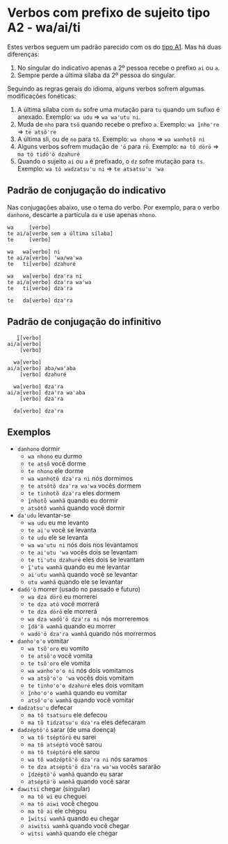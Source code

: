 # Verbos com prefixo de sujeito tipo A2 - wa/ai/ti

Estes verbos seguem um padrão parecido com os do [tipo A1](../tipoa1/index.md). Mas há duas diferenças:

1. No singular do indicativo apenas a 2º pessoa recebe o prefixo `ai` ou `a`.
1. Sempre perde a última sílaba da 2º pessoa do singular.

Seguindo as regras gerais do idioma, alguns verbos sofrem algumas modificações fonéticas:

1. A última sílaba com `du` sofre uma mutação para `tu` quando um sufixo é anexado. Exemplo: `wa udu` => `wa waꞌutu ni`.
1. Muda de `nho` para `tsõ` quando recebe o prefixo `a`. Exemplo: `wa ĩ̱nhoꞌre` => `te atsõꞌre`
1. A última sli, ou de `no` para `tõ`. Exemplo: `wa nhono` => `wa wanhotõ ni`
1. Alguns verbos sofrem mudação de `ꞌö` para `rö`. Exemplo: `ma tô dörö` => `ma tö tidöꞌö dzahuré`
1. Quando o sujeito `ai` ou `a` é prefixado, o `dz` sofre mutação para `ts`. Exemplo: `wa tô wadzatsuꞌu ni` => `te atsatsuꞌu ꞌwa`

## Padrão de conjugação do indicativo

Nas conjugações abaixo, use o tema do verbo. Por exemplo, para o verbo `danhono`, descarte a partícula `da` e use apenas `nhono`.

```text
wa     [verbo]
te ai/a[verbo sem a última sílaba]
te     [verbo]

wa   wa[verbo] ni
te ai/a[verbo] ꞌwa/waꞌwa
te   ti[verbo] dzahuré

wa   wa[verbo] dzaꞌra ni
te ai/a[verbo] dzaꞌra waꞌwa
te   ti[verbo] dzaꞌra

te   da[verbo] dzaꞌra
```

## Padrão de conjugação do infinitivo

```text
   ĩ̱[verbo]
ai/a[verbo]
    [verbo]

  wa[verbo]
ai/a[verbo] aba/waꞌaba 
    [verbo] dzahuré 

  wa[verbo] dzaꞌra
ai/a[verbo] dzaꞌra waꞌaba
    [verbo] dzaꞌra
    
  da[verbo] dzaꞌra
```

## Exemplos

- `danhono` dormir
  - `wa nhono` eu durmo
  - `te atsõ` você dorme
  - `te nhono` ele dorme
  - `wa wanhotõ dzaꞌra ni` nós dormimos
  - `te atsõtõ dzaꞌra waꞌwa` vocês dormem
  - `te tinhotõ dzaꞌra` eles dormem
  - `ĩ̱nhotõ wamhã` quando eu dormir
  - `atsõtõ wamhã` quando você dormir
- `daꞌudu` levantar-se
  - `wa udu` eu me levanto
  - `te aiꞌu` você se levanta
  - `te udu` ele se levanta
  - `wa waꞌutu ni` nós dois nos levantamos
  - `te aiꞌutu ꞌwa` vocês dois se levantam
  - `te tiꞌutu dzahuré` eles dois se levantam
  - `ĩ̱ꞌutu wamhã` quando eu me levantar
  - `aiꞌutu wamhã` quando você se levantar
  - `utu wamhã` quando ele se levantar
- `dadöꞌö` morrer (usado no passado e futuro)
  - `wa dza dörö` eu morrerei
  - `te dza atö` você morrerá
  - `te dza dörö` ele morrerá
  - `wa dza wadöꞌö dzaꞌra ni` nós morreremos
  - `ĩ̱döꞌö wamhã` quando eu morrer
  - `wadöꞌö dzaꞌra wamhã` quando nós morrermos
- `danhoꞌoꞌo` vomitar
  - `wa tsõꞌoro` eu vomito
  - `te atsõꞌo` você vomita
  - `te tsõꞌoro` ele vomita
  - `wa wanhoꞌoꞌo ni` nós dois vomitamos
  - `wa atsõꞌoꞌo ꞌwa` vocês dois vomitam
  - `te tinhoꞌoꞌo dzahuré` eles dois vomitam
  - `ĩ̱nhoꞌoꞌo wamhã` quando eu vomitar
  - `atsõꞌoꞌo wamhã` quando você vomitar
- `dadzatsuꞌu` defecar
  - `ma tô tsatsuru` ele defecou
  - `ma tô tidzatsuꞌu dzaꞌra` eles defecaram
- `dadzéptöꞌö` sarar (de uma doença)
  - `wa tô tséptörö` eu sarei
  - `ma tô atséptö` você sarou
  - `ma tô tséptörö` ele sarou
  - `wa tô wadzéptöꞌö dzaꞌra ni` nós saramos
  - `te dza atséptöꞌö dzaꞌra waꞌwa` vocês sararão
  - `ĩ̱dzéptöꞌö wamhã` quando eu sarar
  - `atséptöꞌö wamhã` quando você sarar
- `dawitsi` chegar (singular)
  - `ma tô wi` eu cheguei
  - `ma tô aiwi` você chegou
  - `ma tô ai` ele chegou
  - `ĩ̱witsi wamhã` quando eu chegar
  - `aiwitsi wamhã` quando você chegar
  - `witsi wamhã` quando ele chegar
